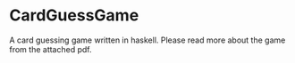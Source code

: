 # CardGuessGame
A card guessing game written in haskell.
Please read more about the game from the attached pdf.
